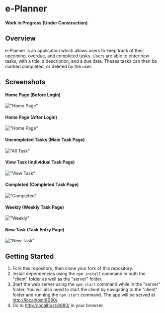 # e-Planner

#### Work in Progress (Under Construction)

## Overview
e-Planner is an application which allows users to keep track of their upcoming, overdue, and completed tasks. Users are able to enter new tasks, with a title, a description, and a due date. Theses tasks can then be marked completed, or deleted by the user. 

## Screenshots 
#### Home Page (Before Login)
!["Home Page"](https://i.imgur.com/1KreNEG.jpg)
#### Home Page (After Login)
!["Home Page"](https://i.imgur.com/nXCR0nO.jpg)
#### Uncompleted Tasks (Main Task Page)
!["All Task"](https://i.imgur.com/n1orMPj.png)
#### View Task (Individual Task Page)
!["View Task"](https://i.imgur.com/9KMKrG9.png)
#### Completed (Completed Task Page)
!["Completed"](https://i.imgur.com/82h5Zky.png)
#### Weekly (Weekly Task Page)
!["Weekly"](https://i.imgur.com/Y63Ghuf.png)
#### New Task (Task Entry Page)
!["New Task"](https://i.imgur.com/mUSw90J.png)

## Getting Started
1. Fork this repository, then clone your fork of this repository.
2. Install dependencies using the `npm install` command in both the "client" folder as well as the "server" folder.
3. Start the web server using the `npm start` command while in the "server" folder. You will also need to start the client by navigating to the "client" folder and running the `npm start` command. The app will be served at <http://localhost:8080/>.
4. Go to <http://localhost:8080/> in your browser.